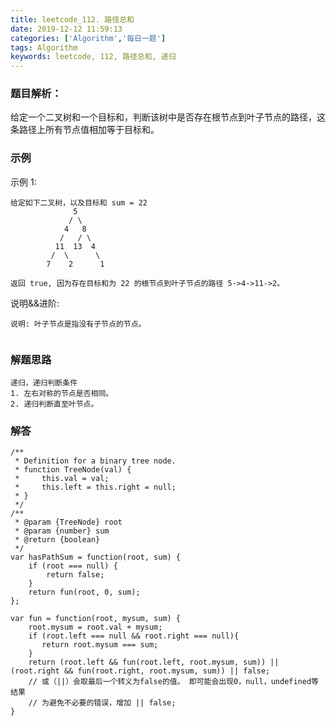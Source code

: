 ```yaml
---
title: leetcode_112. 路径总和
date: 2019-12-12 11:59:13
categories: ['Algorithm','每日一题']
tags: Algorithm
keywords: leetcode, 112, 路径总和, 递归
---
```

### 题目解析：
给定一个二叉树和一个目标和，判断该树中是否存在根节点到叶子节点的路径，这条路径上所有节点值相加等于目标和。

### 示例	
示例 1:
```
给定如下二叉树，以及目标和 sum = 22
              5
             / \
            4   8
           /   / \
          11  13  4
         /  \      \
        7    2      1

返回 true, 因为存在目标和为 22 的根节点到叶子节点的路径 5->4->11->2。
```

说明&&进阶:
```
说明: 叶子节点是指没有子节点的节点。
 
```
<!-- more -->
### 解题思路

    递归，递归判断条件
    1. 左右对称的节点是否相同。
    2. 递归判断直至叶节点。

### 解答
```
/**
 * Definition for a binary tree node.
 * function TreeNode(val) {
 *     this.val = val;
 *     this.left = this.right = null;
 * }
 */
/**
 * @param {TreeNode} root
 * @param {number} sum
 * @return {boolean}
 */
var hasPathSum = function(root, sum) {
    if (root === null) {
        return false;
    }
    return fun(root, 0, sum);
};

var fun = function(root, mysum, sum) {
    root.mysum = root.val + mysum;
    if (root.left === null && root.right === null){
       return root.mysum === sum;
    }
    return (root.left && fun(root.left, root.mysum, sum)) || (root.right && fun(root.right, root.mysum, sum)) || false; 
    // 或（||）会取最后一个转义为false的值。 即可能会出现0，null，undefined等结果
    // 为避免不必要的错误，增加 || false;
}
```
